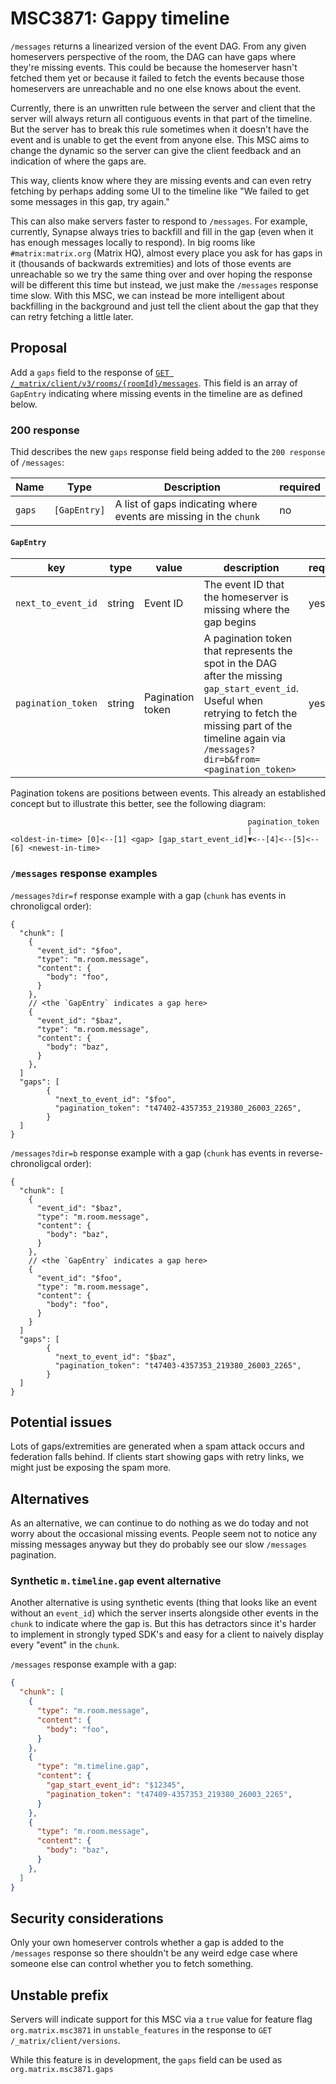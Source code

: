 # MSC3871: Gappy timeline

`/messages` returns a linearized version of the event DAG. From any given
homeservers perspective of the room, the DAG can have gaps where they're missing
events. This could be because the homeserver hasn't fetched them yet or because
it failed to fetch the events because those homeservers are unreachable and no
one else knows about the event.

Currently, there is an unwritten rule between the server and client that the
server will always return all contiguous events in that part of the timeline.
But the server has to break this rule sometimes when it doesn't have the event
and is unable to get the event from anyone else. This MSC aims to change the
dynamic so the server can give the client feedback and an indication of where
the gaps are.

This way, clients know where they are missing events and can even retry fetching
by perhaps adding some UI to the timeline like "We failed to get some messages
in this gap, try again."

This can also make servers faster to respond to `/messages`. For example,
currently, Synapse always tries to backfill and fill in the gap (even when it
has enough messages locally to respond). In big rooms like `#matrix:matrix.org`
(Matrix HQ), almost every place you ask for has gaps in it (thousands of
backwards extremities) and lots of those events are unreachable so we try the
same thing over and over hoping the response will be different this time but
instead, we just make the `/messages` response time slow. With this MSC, we can
instead be more intelligent about backfilling in the background and just tell
the client about the gap that they can retry fetching a little later.


## Proposal

Add a `gaps` field to the response of [`GET
/_matrix/client/v3/rooms/{roomId}/messages`](https://spec.matrix.org/v1.1/client-server-api/#get_matrixclientv3roomsroomidmessages).
This field is an array of `GapEntry` indicating where missing events in the
timeline are as defined below.


### 200 response

Thid describes the new `gaps` response field being added to the `200 response`
of `/messages`:

Name | Type | Description | required
--- | --- | --- | ---
`gaps` | `[GapEntry]` | A list of gaps indicating where events are missing in the `chunk` | no


#### `GapEntry`

key | type | value | description | required
--- | --- | --- | --- | ---
`next_to_event_id` | string | Event ID | The event ID that the homeserver is missing where the gap begins | yes
`pagination_token` | string | Pagination token | A pagination token that represents the spot in the DAG after the missing `gap_start_event_id`. Useful when retrying to fetch the missing part of the timeline again via `/messages?dir=b&from=<pagination_token>` | yes

Pagination tokens are positions between events. This already an established
concept but to illustrate this better, see the following diagram:
```
                                                     pagination_token
                                                     |
<oldest-in-time> [0]<--[1] <gap> [gap_start_event_id]▼<--[4]<--[5]<--[6] <newest-in-time>
```


### `/messages` response examples

`/messages?dir=f` response example with a gap (`chunk` has events in
chronoligcal order):

```json5
{
  "chunk": [
    {
      "event_id": "$foo",
      "type": "m.room.message",
      "content": {
        "body": "foo",
      }
    },
    // <the `GapEntry` indicates a gap here>
    {
      "event_id": "$baz",
      "type": "m.room.message",
      "content": {
        "body": "baz",
      }
    },
  ]
  "gaps": [
        {
          "next_to_event_id": "$foo",
          "pagination_token": "t47402-4357353_219380_26003_2265",
        }
  ]
}
```


`/messages?dir=b` response example with a gap (`chunk` has events in
reverse-chronoligcal order):

```json5
{
  "chunk": [
    {
      "event_id": "$baz",
      "type": "m.room.message",
      "content": {
        "body": "baz",
      }
    },
    // <the `GapEntry` indicates a gap here>
    {
      "event_id": "$foo",
      "type": "m.room.message",
      "content": {
        "body": "foo",
      }
    }
  ]
  "gaps": [
        {
          "next_to_event_id": "$baz",
          "pagination_token": "t47403-4357353_219380_26003_2265",
        }
  ]
}
```


## Potential issues

Lots of gaps/extremities are generated when a spam attack occurs and federation
falls behind. If clients start showing gaps with retry links, we might just be
exposing the spam more.


## Alternatives

As an alternative, we can continue to do nothing as we do today and not worry
about the occasional missing events. People seem not to notice any missing
messages anyway but they do probably see our slow `/messages` pagination.


### Synthetic `m.timeline.gap` event alternative

Another alternative is using synthetic events (thing that looks like an event
without an `event_id`) which the server inserts alongside other events in the
`chunk` to indicate where the gap is. But this has detractors since it's harder
to implement in strongly typed SDK's and easy for a client to naively display
every "event" in the `chunk`.

`/messages` response example with a gap:

```json
{
  "chunk": [
    {
      "type": "m.room.message",
      "content": {
        "body": "foo",
      }
    },
    {
      "type": "m.timeline.gap",
      "content": {
        "gap_start_event_id": "$12345",
        "pagination_token": "t47409-4357353_219380_26003_2265",
      }
    },
    {
      "type": "m.room.message",
      "content": {
        "body": "baz",
      }
    },
  ]
}
```


## Security considerations

Only your own homeserver controls whether a gap is added to the `/messages`
response so there shouldn't be any weird edge case where someone else can
control whether you to fetch something.


## Unstable prefix

Servers will indicate support for this MSC via a `true` value for feature
flag `org.matrix.msc3871` in `unstable_features` in the response to `GET
/_matrix/client/versions`.

While this feature is in development, the `gaps` field can be used as
`org.matrix.msc3871.gaps`


